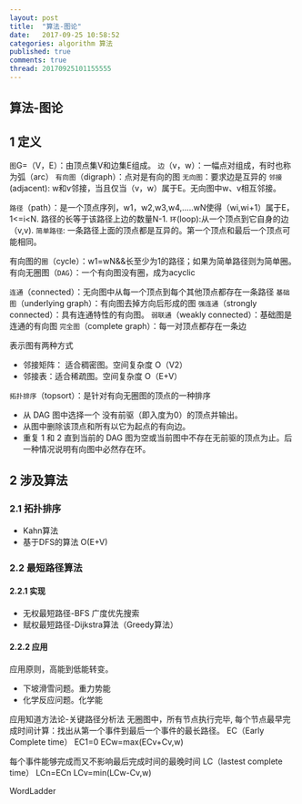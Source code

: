 ```yaml
---
layout: post
title:  "算法-图论"
date:   2017-09-25 10:58:52
categories: algorithm 算法
published: true
comments: true
thread: 20170925101155555
---
```

算法-图论
---
## 1 定义
`图`G=（V，E）：由顶点集V和边集E组成。
`边`（v，w）：一幅点对组成，有时也称为弧（arc）
`有向图`（digraph）：点对是有向的图
`无向图`：要求边是互异的
`邻接`(adjacent): w和v邻接，当且仅当（v，w）属于E。无向图中w、v相互邻接。


`路径`（path）：是一个顶点序列，w1，w2,w3,w4,.....wN使得（wi,wi+1）属于E，1<=i<N. 路径的长等于该路径上边的数量N-1.
`环`(loop):从一个顶点到它自身的边（v,v).
`简单路径`: 一条路径上面的顶点都是互异的。第一个顶点和最后一个顶点可能相同。

有向图的`圈`（cycle）：w1=wN&&长至少为1的路径；如果为简单路径则为简单圈。
有向无圈图（`DAG`）：一个有向图没有圈，成为acyclic

`连通`（connected）：无向图中从每一个顶点到每个其他顶点都存在一条路径
`基础图`（underlying graph）：有向图去掉方向后形成的图
`强连通`（strongly connected）：具有连通特性的有向图。
`弱联通`（weakly connected）：基础图是连通的有向图
`完全图`（complete graph）：每一对顶点都存在一条边

表示图有两种方式
  - 邻接矩阵： 适合稠密图。空间复杂度 O（V2）
  - 邻接表：适合稀疏图。空间复杂度 O（E+V）

`拓扑排序`（topsort）：是针对有向无圈图的顶点的一种排序
  - 从 DAG 图中选择一个 没有前驱（即入度为0）的顶点并输出。
  - 从图中删除该顶点和所有以它为起点的有向边。
  - 重复 1 和 2 直到当前的 DAG 图为空或当前图中不存在无前驱的顶点为止。后一种情况说明有向图中必然存在环。

## 2 涉及算法
### 2.1 拓扑排序
  - Kahn算法
  - 基于DFS的算法
O(E+V)

### 2.2 最短路径算法
#### 2.2.1 实现
  - 无权最短路径-BFS 广度优先搜索
  - 赋权最短路径-Dijkstra算法（Greedy算法）

#### 2.2.2 应用
应用原则，高能到低能转变。
  - 下坡滑雪问题。重力势能
  - 化学反应问题。化学能

应用知道方法论-关键路径分析法
无圈图中，所有节点执行完毕, 每个节点最早完成时间计算：找出从第一个事件到最后一个事件的最长路径。
  EC（Early Complete time）
  EC1=0
  ECw=max(ECv+Cv,w)

每个事件能够完成而又不影响最后完成时间的最晚时间
  LC（lastest complete time）
  LCn=ECn
  LCv=min(LCw-Cv,w)

WordLadder
